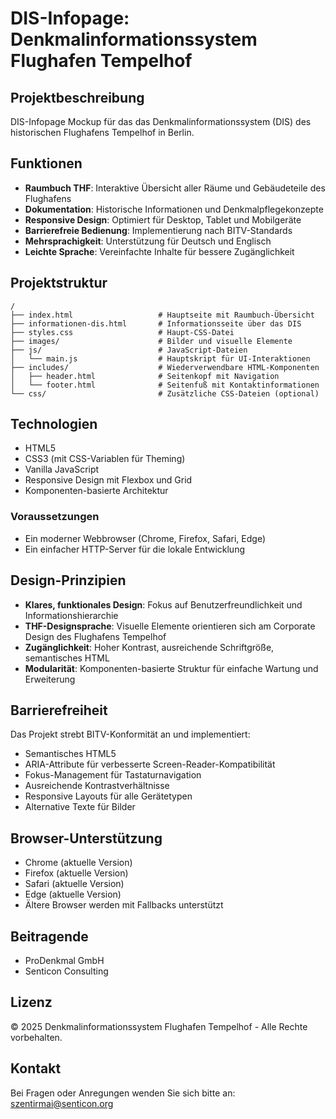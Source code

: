 # DIS-Infopage: Denkmalinformationssystem Flughafen Tempelhof

## Projektbeschreibung

DIS-Infopage Mockup für das das Denkmalinformationssystem (DIS) des historischen Flughafens Tempelhof in Berlin.

## Funktionen

- **Raumbuch THF**: Interaktive Übersicht aller Räume und Gebäudeteile des Flughafens
- **Dokumentation**: Historische Informationen und Denkmalpflegekonzepte
- **Responsive Design**: Optimiert für Desktop, Tablet und Mobilgeräte
- **Barrierefreie Bedienung**: Implementierung nach BITV-Standards
- **Mehrsprachigkeit**: Unterstützung für Deutsch und Englisch
- **Leichte Sprache**: Vereinfachte Inhalte für bessere Zugänglichkeit

## Projektstruktur

```
/
├── index.html                   # Hauptseite mit Raumbuch-Übersicht
├── informationen-dis.html       # Informationsseite über das DIS
├── styles.css                   # Haupt-CSS-Datei
├── images/                      # Bilder und visuelle Elemente
├── js/                          # JavaScript-Dateien
│   └── main.js                  # Hauptskript für UI-Interaktionen
├── includes/                    # Wiederverwendbare HTML-Komponenten
│   ├── header.html              # Seitenkopf mit Navigation
│   └── footer.html              # Seitenfuß mit Kontaktinformationen
└── css/                         # Zusätzliche CSS-Dateien (optional)
```

## Technologien

- HTML5
- CSS3 (mit CSS-Variablen für Theming)
- Vanilla JavaScript
- Responsive Design mit Flexbox und Grid
- Komponenten-basierte Architektur

### Voraussetzungen

- Ein moderner Webbrowser (Chrome, Firefox, Safari, Edge)
- Ein einfacher HTTP-Server für die lokale Entwicklung

## Design-Prinzipien

- **Klares, funktionales Design**: Fokus auf Benutzerfreundlichkeit und Informationshierarchie
- **THF-Designsprache**: Visuelle Elemente orientieren sich am Corporate Design des Flughafens Tempelhof
- **Zugänglichkeit**: Hoher Kontrast, ausreichende Schriftgröße, semantisches HTML
- **Modularität**: Komponenten-basierte Struktur für einfache Wartung und Erweiterung

## Barrierefreiheit

Das Projekt strebt BITV-Konformität an und implementiert:
- Semantisches HTML5
- ARIA-Attribute für verbesserte Screen-Reader-Kompatibilität
- Fokus-Management für Tastaturnavigation
- Ausreichende Kontrastverhältnisse
- Responsive Layouts für alle Gerätetypen
- Alternative Texte für Bilder

## Browser-Unterstützung

- Chrome (aktuelle Version)
- Firefox (aktuelle Version)
- Safari (aktuelle Version)
- Edge (aktuelle Version)
- Ältere Browser werden mit Fallbacks unterstützt

## Beitragende

- ProDenkmal GmbH
- Senticon Consulting

## Lizenz

© 2025 Denkmalinformationssystem Flughafen Tempelhof - Alle Rechte vorbehalten.

## Kontakt

Bei Fragen oder Anregungen wenden Sie sich bitte an:
szentirmai@senticon.org